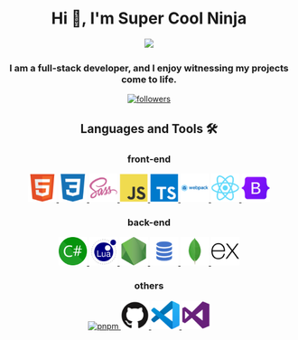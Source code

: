 <h1 align="center">Hi 👋, I'm Super Cool Ninja </h1>

<p style="margin: 15px;" align="center">
    <img src="https://readme-typing-svg.herokuapp.com?duration=2500&color=ff5722&center=true&vCenter=true&lines=developer+fullstack;a+passionate;their+is+no+solution+without+error;self-taught;my passion is game creation; game modding; Helping Others;">
    <h3 align="center">I am a full-stack developer, and I enjoy witnessing my projects come to life.</h3>
</p>

<div align="center"> 
  <a href="https://github.com/SuperCoolNinja">
  <img alt="followers" title="Follow me on Github" src="https://img.shields.io/github/followers/SuperCoolNinja?color=236ad3&labelColor=1155ba&style=for-the-badge&logo=github&label=Follow"/>
  </a>
</div>


<h2 align="center">Languages and Tools 🛠</h2>
<h3 align="center">front-end</h3>
<p align="center">
      <a href="https://developer.mozilla.org/fr/docs/Web/HTML" target="_blank"> <img src="https://raw.githubusercontent.com/devicons/devicon/1119b9f84c0290e0f0b38982099a2bd027a48bf1/icons/html5/html5-original.svg"alt="html" width="50" height="50"/> </a>
   <a href="https://developer.mozilla.org/fr/docs/Web/CSS" target="_blank"> <img src="https://raw.githubusercontent.com/devicons/devicon/1119b9f84c0290e0f0b38982099a2bd027a48bf1/icons/css3/css3-plain.svg"alt="css" width="50" height="50"/> </a>
   <a href="https://sass-lang.com/" target="_blank"> <img src="https://github.com/devicons/devicon/blob/1119b9f84c0290e0f0b38982099a2bd027a48bf1/icons/sass/sass-original.svg"alt="scss" width="50" height="50"/> </a>
        <a href="https://developer.mozilla.org/en-US/docs/Web/JavaScript" target="_blank"> <img src="https://raw.githubusercontent.com/devicons/devicon/master/icons/javascript/javascript-original.svg" alt="js" width="50" height="50"/> </a>
        <a href="https://www.typescriptlang.org/" target="_blank"> <img src="https://raw.githubusercontent.com/devicons/devicon/master/icons/typescript/typescript-original.svg" alt="typescript" width="50" height="50"/> </a>
        <a href="https://webpack.js.org" target="_blank"> <img src="https://raw.githubusercontent.com/devicons/devicon/d00d0969292a6569d45b06d3f350f463a0107b0d/icons/webpack/webpack-original-wordmark.svg" alt="webpack" width="50" height="50"/> </a>
       <a href="https://react.dev/blog/2023/03/16/introducing-react-dev" target="_blank"> <img src="https://raw.githubusercontent.com/devicons/devicon/1119b9f84c0290e0f0b38982099a2bd027a48bf1/icons/react/react-original.svg" alt="webpack" width="50" height="50"/> </a>
    <a href="https://getbootstrap.com/" target="_blank"> <img src="https://github.com/devicons/devicon/blob/1119b9f84c0290e0f0b38982099a2bd027a48bf1/icons/bootstrap/bootstrap-original.svg"alt="bootstrap" width="50" height="50"/> </a>
</p>

<h3 align="center">back-end</h3>
<p align="center">
      <a href="https://learn.microsoft.com/fr-fr/dotnet/csharp/" target="_blank"> <img src="https://raw.githubusercontent.com/github/explore/80688e429a7d4ef2fca1e82350fe8e3517d3494d/topics/csharp/csharp.png"alt="C#" width="50" height="50"/> </a>
   <a href="https://www.lua.org/" target="_blank"> <img src="https://raw.githubusercontent.com/github/explore/80688e429a7d4ef2fca1e82350fe8e3517d3494d/topics/lua/lua.png"alt="LUA" width="50" height="50"/> </a>
   <a href="https://nodejs.org/en" target="_blank"> <img src="https://raw.githubusercontent.com/github/explore/80688e429a7d4ef2fca1e82350fe8e3517d3494d/topics/nodejs/nodejs.png"alt="nodejs" width="50" height="50"/> </a>
        <a href="https://sql.sh/" target="_blank"> <img src="https://raw.githubusercontent.com/github/explore/80688e429a7d4ef2fca1e82350fe8e3517d3494d/topics/sql/sql.png" alt="sql" width="50" height="50"/> </a>
       <a href="https://www.mongodb.com/fr-fr" target="_blank"> <img src="https://raw.githubusercontent.com/devicons/devicon/1119b9f84c0290e0f0b38982099a2bd027a48bf1/icons/mongodb/mongodb-original.svg" alt="mongodb" width="50" height="50"/> </a>
  <a href="https://expressjs.com/fr/" target="_blank"> <img src="https://raw.githubusercontent.com/devicons/devicon/1119b9f84c0290e0f0b38982099a2bd027a48bf1/icons/express/express-original.svg" alt="expressjs" width="50" height="50"/> </a>
</p>

<h3 align="center">others</h3>
<p align="center">
      <a href="https://pnpm.io/" target="_blank"> <img src="https://camo.githubusercontent.com/c94550c0ba7556b7d9361faec72b8a3883e7c623f521f3f1edf65ff9c1060214/68747470733a2f2f64333377756272666b69306c36382e636c6f756466726f6e742e6e65742f616164323139623663393331636562623533313231646364613739346636313830643965343339372f31376633342f6173736574732f696d616765732f706e706d2d7374616e646172642d37396339646262326539396238353235616535353137343538303036316531622e737667"alt="pnpm" width="50" height="50"/> </a>
   <a href="https://github.com/" target="_blank"> <img src="https://github.com/devicons/devicon/blob/1119b9f84c0290e0f0b38982099a2bd027a48bf1/icons/github/github-original.svg"alt="github" width="50" height="50"/> </a>
   <a href="https://code.visualstudio.com/" target="_blank"> <img src="https://github.com/devicons/devicon/blob/1119b9f84c0290e0f0b38982099a2bd027a48bf1/icons/vscode/vscode-original.svg"alt="vscode" width="50" height="50"/> </a>
        <a href="https://visualstudio.microsoft.com/fr/vs/" target="_blank"> <img src="https://github.com/devicons/devicon/blob/1119b9f84c0290e0f0b38982099a2bd027a48bf1/icons/visualstudio/visualstudio-plain.svg" alt="visual studio" width="50" height="50"/> </a>
</p>
